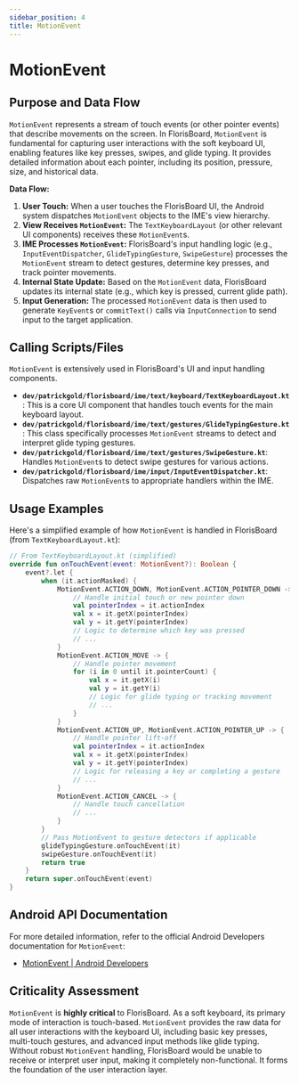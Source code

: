 ```yaml
---
sidebar_position: 4
title: MotionEvent
---
```


# MotionEvent

## Purpose and Data Flow

`MotionEvent` represents a stream of touch events (or other pointer events) that describe movements on the screen. In FlorisBoard, `MotionEvent` is fundamental for capturing user interactions with the soft keyboard UI, enabling features like key presses, swipes, and glide typing. It provides detailed information about each pointer, including its position, pressure, size, and historical data.

**Data Flow:**

1.  **User Touch:** When a user touches the FlorisBoard UI, the Android system dispatches `MotionEvent` objects to the IME's view hierarchy.
2.  **View Receives `MotionEvent`:** The `TextKeyboardLayout` (or other relevant UI components) receives these `MotionEvent`s.
3.  **IME Processes `MotionEvent`:** FlorisBoard's input handling logic (e.g., `InputEventDispatcher`, `GlideTypingGesture`, `SwipeGesture`) processes the `MotionEvent` stream to detect gestures, determine key presses, and track pointer movements.
4.  **Internal State Update:** Based on the `MotionEvent` data, FlorisBoard updates its internal state (e.g., which key is pressed, current glide path).
5.  **Input Generation:** The processed `MotionEvent` data is then used to generate `KeyEvent`s or `commitText()` calls via `InputConnection` to send input to the target application.

## Calling Scripts/Files

`MotionEvent` is extensively used in FlorisBoard's UI and input handling components.

*   **`dev/patrickgold/florisboard/ime/text/keyboard/TextKeyboardLayout.kt`**: This is a core UI component that handles touch events for the main keyboard layout.
*   **`dev/patrickgold/florisboard/ime/text/gestures/GlideTypingGesture.kt`**: This class specifically processes `MotionEvent` streams to detect and interpret glide typing gestures.
*   **`dev/patrickgold/florisboard/ime/text/gestures/SwipeGesture.kt`**: Handles `MotionEvent`s to detect swipe gestures for various actions.
*   **`dev/patrickgold/florisboard/ime/input/InputEventDispatcher.kt`**: Dispatches raw `MotionEvent`s to appropriate handlers within the IME.

## Usage Examples

Here's a simplified example of how `MotionEvent` is handled in FlorisBoard (from `TextKeyboardLayout.kt`):

```kotlin
// From TextKeyboardLayout.kt (simplified)
override fun onTouchEvent(event: MotionEvent?): Boolean {
    event?.let {
        when (it.actionMasked) {
            MotionEvent.ACTION_DOWN, MotionEvent.ACTION_POINTER_DOWN -> {
                // Handle initial touch or new pointer down
                val pointerIndex = it.actionIndex
                val x = it.getX(pointerIndex)
                val y = it.getY(pointerIndex)
                // Logic to determine which key was pressed
                // ...
            }
            MotionEvent.ACTION_MOVE -> {
                // Handle pointer movement
                for (i in 0 until it.pointerCount) {
                    val x = it.getX(i)
                    val y = it.getY(i)
                    // Logic for glide typing or tracking movement
                    // ...
                }
            }
            MotionEvent.ACTION_UP, MotionEvent.ACTION_POINTER_UP -> {
                // Handle pointer lift-off
                val pointerIndex = it.actionIndex
                val x = it.getX(pointerIndex)
                val y = it.getY(pointerIndex)
                // Logic for releasing a key or completing a gesture
                // ...
            }
            MotionEvent.ACTION_CANCEL -> {
                // Handle touch cancellation
                // ...
            }
        }
        // Pass MotionEvent to gesture detectors if applicable
        glideTypingGesture.onTouchEvent(it)
        swipeGesture.onTouchEvent(it)
        return true
    }
    return super.onTouchEvent(event)
}
```

## Android API Documentation

For more detailed information, refer to the official Android Developers documentation for `MotionEvent`:

*   [MotionEvent | Android Developers](https://developer.android.com/reference/android/view/MotionEvent)

## Criticality Assessment

`MotionEvent` is **highly critical** to FlorisBoard. As a soft keyboard, its primary mode of interaction is touch-based. `MotionEvent` provides the raw data for all user interactions with the keyboard UI, including basic key presses, multi-touch gestures, and advanced input methods like glide typing. Without robust `MotionEvent` handling, FlorisBoard would be unable to receive or interpret user input, making it completely non-functional. It forms the foundation of the user interaction layer.
